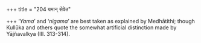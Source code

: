 +++
title = "204 यमान् सेवेत"

+++
‘*Yama*’ and ‘*nigama*’ are best taken as explained by Medhātithi;
though Kullūka and others quote the somewhat artificial distinction made
by Yājñavalkya (III. 313-314).



